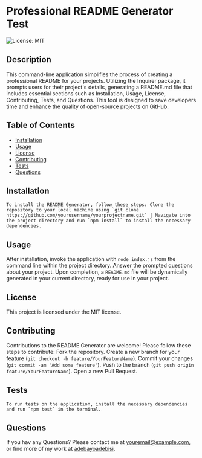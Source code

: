 
# Professional README Generator Test
![License: MIT](https://img.shields.io/badge/License-MIT-yellow.svg)

## Description
This command-line application simplifies the process of creating a professional README for your projects. Utilizing the Inquirer package, it prompts users for their project's details, generating a README.md file that includes essential sections such as Installation, Usage, License, Contributing, Tests, and Questions. This tool is designed to save developers time and enhance the quality of open-source projects on GitHub.

## Table of Contents
- [Installation](#installation)
- [Usage](#usage)
- [License](#license)
- [Contributing](#contributing)
- [Tests](#tests)
- [Questions](#questions)

## Installation
```
To install the README Generator, follow these steps: Clone the repository to your local machine using `git clone https://github.com/yourusername/yourprojectname.git` | Navigate into the project directory and run `npm install` to install the necessary dependencies.
```

## Usage
After installation, invoke the application with `node index.js` from the command line within the project directory. Answer the prompted questions about your project. Upon completion, a `README.md` file will be dynamically generated in your current directory, ready for use in your project.

## License
This project is licensed under the MIT license.

## Contributing
Contributions to the README Generator are welcome! Please follow these steps to contribute: Fork the repository. Create a new branch for your feature (`git checkout -b feature/YourFeatureName`). Commit your changes (`git commit -am 'Add some feature'`). Push to the branch (`git push origin feature/YourFeatureName`). Open a new Pull Request.

## Tests
```
To run tests on the application, install the necessary dependencies and run `npm test` in the terminal.
```

## Questions
If you hav any Questions? Please contact me at youremail@example.com, or find more of my work at [adebayoadebisi](https://github.com/adebayoadebisi/).
